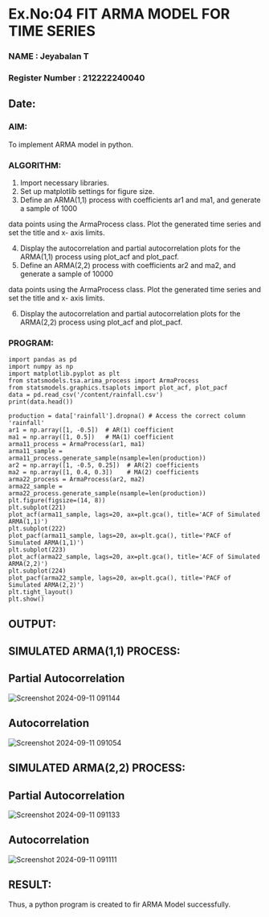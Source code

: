 # Ex.No:04   FIT ARMA MODEL FOR TIME SERIES
### NAME : Jeyabalan T
### Register Number : 212222240040
## Date:

### AIM:
To implement ARMA model in python.
### ALGORITHM:
1. Import necessary libraries.
2. Set up matplotlib settings for figure size.
3. Define an ARMA(1,1) process with coefficients ar1 and ma1, and generate a sample of 1000

data points using the ArmaProcess class. Plot the generated time series and set the title and x-
axis limits.

4. Display the autocorrelation and partial autocorrelation plots for the ARMA(1,1) process using
plot_acf and plot_pacf.
5. Define an ARMA(2,2) process with coefficients ar2 and ma2, and generate a sample of 10000

data points using the ArmaProcess class. Plot the generated time series and set the title and x-
axis limits.

6. Display the autocorrelation and partial autocorrelation plots for the ARMA(2,2) process using
plot_acf and plot_pacf.
### PROGRAM:
```
import pandas as pd
import numpy as np
import matplotlib.pyplot as plt
from statsmodels.tsa.arima_process import ArmaProcess
from statsmodels.graphics.tsaplots import plot_acf, plot_pacf
data = pd.read_csv('/content/rainfall.csv')
print(data.head())
```
```
production = data['rainfall'].dropna() # Access the correct column 'rainfall'
ar1 = np.array([1, -0.5])  # AR(1) coefficient
ma1 = np.array([1, 0.5])   # MA(1) coefficient
arma11_process = ArmaProcess(ar1, ma1)
arma11_sample = arma11_process.generate_sample(nsample=len(production))
ar2 = np.array([1, -0.5, 0.25])  # AR(2) coefficients
ma2 = np.array([1, 0.4, 0.3])    # MA(2) coefficients
arma22_process = ArmaProcess(ar2, ma2)
arma22_sample = arma22_process.generate_sample(nsample=len(production))
plt.figure(figsize=(14, 8))
plt.subplot(221)
plot_acf(arma11_sample, lags=20, ax=plt.gca(), title='ACF of Simulated ARMA(1,1)')
plt.subplot(222)
plot_pacf(arma11_sample, lags=20, ax=plt.gca(), title='PACF of Simulated ARMA(1,1)')
plt.subplot(223)
plot_acf(arma22_sample, lags=20, ax=plt.gca(), title='ACF of Simulated ARMA(2,2)')
plt.subplot(224)
plot_pacf(arma22_sample, lags=20, ax=plt.gca(), title='PACF of Simulated ARMA(2,2)')
plt.tight_layout()
plt.show()
```
## OUTPUT:
## SIMULATED ARMA(1,1) PROCESS:

## Partial Autocorrelation

![Screenshot 2024-09-11 091144](https://github.com/user-attachments/assets/2b0d2f41-f6d4-4bfc-81ec-b732f07c351b)



## Autocorrelation

![Screenshot 2024-09-11 091054](https://github.com/user-attachments/assets/43b93ad0-4524-4b6f-a0a9-4bcfbfa4cf19)



## SIMULATED ARMA(2,2) PROCESS:

## Partial Autocorrelation

![Screenshot 2024-09-11 091133](https://github.com/user-attachments/assets/c4520182-a10f-45ab-9279-d1069a2f4282)



## Autocorrelation

![Screenshot 2024-09-11 091111](https://github.com/user-attachments/assets/bfac6118-72dc-4ff9-b162-0c83d941d45c)


## RESULT:
Thus, a python program is created to fir ARMA Model successfully.
